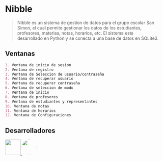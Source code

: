 # Nibble

> Nibble es un sistema de gestion de datos para el grupo escolar San Simon, el cual permite gestionar los datos de los estudiantes, profesores, materias, notas, horarios, etc. El sistema esta desarrollado en Python y se conecta a una base de datos en SQLite3.

## Ventanas
```md
1. Ventana de inicio de sesion
2. Ventana de registro
3. Ventana de Seleccion de usuario/contraseña
4. Ventana de recuperar usuario
5. Ventana de recuperar contraseña
6. Ventana de seleccion de modo
7. Ventana de inicio
8. Ventana de profesores
9. Ventana de estudiantes y representantes
10. Ventana de notas
11. Ventana de horarios
12. Ventana de Configuraciones
```

<h2>Desarrolladores</h2>

<a href="https://github.com/Andru0Gx">
  <img src="https://avatars.githubusercontent.com/u/95187524?v=4" width=50>
</a>
<a href="https://github.com/Jose-Urbano">
  <img src="https://avatars.githubusercontent.com/u/117106250?v=4" width=50 style="border-radius: 50%">
</a>
